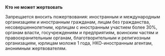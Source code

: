 **Кто не может жертвовать**

Запрещается вносить пожертвования: иностранным и международным организациям и иностранным гражданам, лицам без гражданства, несовершеннолетним, юрлицам
с иностранным участием более 30%, органам власти, госучреждениям и предприятиям, воинским частям и правоохранительным органам, благотворительным и религиозным организациям, юрлицам моложе 1 года,
НКО-иностранным агентам, анонимным жертвователям.
